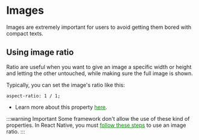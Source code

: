 # Images

Images are extremely important for users to avoid getting them bored with compact texts.

## Using image ratio

Ratio are useful when you want to give an image a specific width or height and letting the other untouched, while making sure the full image is shown.

Typically, you can set the image's ratio like this:

``aspect-ratio: 1 / 1;``

* Learn more about this property <a href="https://developer.mozilla.org/fr/docs/Web/CSS/aspect-ratio" style="color:green">here</a>.

:::warning Important
Some framework don't allow the use of these kind of properties.
In React Native, you must <a href="../reactnative/debugging#imageRatio" style="color:green">follow these steps</a> to use an image ratio.
:::
